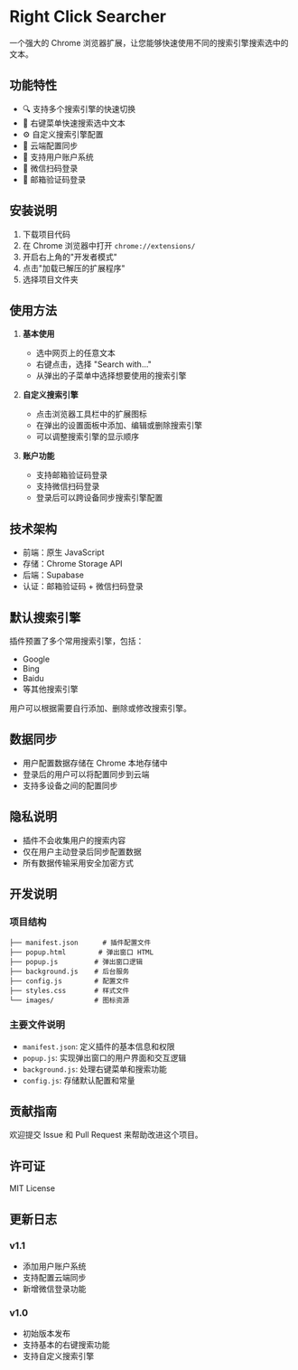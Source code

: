 # Right Click Searcher

一个强大的 Chrome 浏览器扩展，让您能够快速使用不同的搜索引擎搜索选中的文本。

## 功能特性

- 🔍 支持多个搜索引擎的快速切换
- 🎯 右键菜单快速搜索选中文本
- ⚙️ 自定义搜索引擎配置
- 🔄 云端配置同步
- 👤 支持用户账户系统
- 📱 微信扫码登录
- 📧 邮箱验证码登录

## 安装说明

1. 下载项目代码
2. 在 Chrome 浏览器中打开 `chrome://extensions/`
3. 开启右上角的"开发者模式"
4. 点击"加载已解压的扩展程序"
5. 选择项目文件夹

## 使用方法

1. **基本使用**

   - 选中网页上的任意文本
   - 右键点击，选择 "Search with..."
   - 从弹出的子菜单中选择想要使用的搜索引擎

2. **自定义搜索引擎**

   - 点击浏览器工具栏中的扩展图标
   - 在弹出的设置面板中添加、编辑或删除搜索引擎
   - 可以调整搜索引擎的显示顺序

3. **账户功能**
   - 支持邮箱验证码登录
   - 支持微信扫码登录
   - 登录后可以跨设备同步搜索引擎配置

## 技术架构

- 前端：原生 JavaScript
- 存储：Chrome Storage API
- 后端：Supabase
- 认证：邮箱验证码 + 微信扫码登录

## 默认搜索引擎

插件预置了多个常用搜索引擎，包括：

- Google
- Bing
- Baidu
- 等其他搜索引擎

用户可以根据需要自行添加、删除或修改搜索引擎。

## 数据同步

- 用户配置数据存储在 Chrome 本地存储中
- 登录后的用户可以将配置同步到云端
- 支持多设备之间的配置同步

## 隐私说明

- 插件不会收集用户的搜索内容
- 仅在用户主动登录后同步配置数据
- 所有数据传输采用安全加密方式

## 开发说明

### 项目结构

```
├── manifest.json      # 插件配置文件
├── popup.html        # 弹出窗口 HTML
├── popup.js         # 弹出窗口逻辑
├── background.js    # 后台服务
├── config.js        # 配置文件
├── styles.css       # 样式文件
└── images/          # 图标资源
```

### 主要文件说明

- `manifest.json`: 定义插件的基本信息和权限
- `popup.js`: 实现弹出窗口的用户界面和交互逻辑
- `background.js`: 处理右键菜单和搜索功能
- `config.js`: 存储默认配置和常量

## 贡献指南

欢迎提交 Issue 和 Pull Request 来帮助改进这个项目。

## 许可证

MIT License

## 更新日志

### v1.1

- 添加用户账户系统
- 支持配置云端同步
- 新增微信登录功能

### v1.0

- 初始版本发布
- 支持基本的右键搜索功能
- 支持自定义搜索引擎
